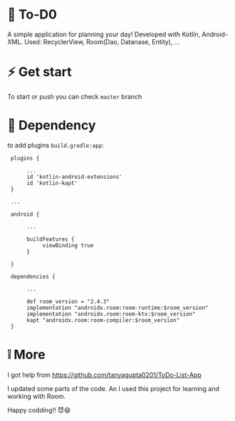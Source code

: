# 📱 To-D0
A simple application for planning your day! Developed with Kotlin, Android-XML. Used: RecyclerView, Room(Dao, Datanase, Entity), ...

# ⚡ Get start
To start or push you can check `master` branch

# 📝 Dependency
to add plugins `build.gradle:app`:
     
     plugins {
     
          ...
          id 'kotlin-android-extensions'
          id 'kotlin-kapt'
     }
     
     ...

     android {
     
          ...
  
          buildFeatures {
               viewBinding true
          }
  
     }
     
     dependencies {
          
          ...
          
          def room_version = "2.4.3"
          implementation "androidx.room:room-runtime:$room_version"
          implementation "androidx.room:room-ktx:$room_version"
          kapt "androidx.room:room-compiler:$room_version"
     }

# ❕ More
I got help from https://github.com/tanyagupta0201/ToDo-List-App

I updated some parts of the code. An I used this project for learning and working with Room.

Happy codding!! 😈😄
